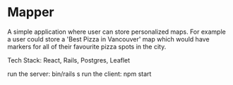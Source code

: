 # Mapper

A simple application where user can store personalized maps. For example a user could store a 'Best Pizza in Vancouver' map which would have markers for all of their favourite pizza spots in the city. 

Tech Stack: React, Rails, Postgres, Leaflet


run the server: bin/rails s
run the client: npm start